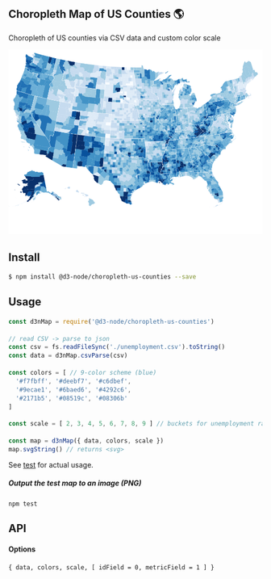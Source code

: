 ## Choropleth Map of US Counties :earth_americas:

Choropleth of US counties via CSV data and custom color scale 

![map](./test/output.png)

## Install
```bash
$ npm install @d3-node/choropleth-us-counties --save
```

## Usage

```js
const d3nMap = require('@d3-node/choropleth-us-counties')

// read CSV -> parse to json
const csv = fs.readFileSync('./unemployment.csv').toString()
const data = d3nMap.csvParse(csv)

const colors = [ // 9-color scheme (blue)
  '#f7fbff', '#deebf7', '#c6dbef',
  '#9ecae1', '#6baed6', '#4292c6',
  '#2171b5', '#08519c', '#08306b'
]

const scale = [ 2, 3, 4, 5, 6, 7, 8, 9 ] // buckets for unemployment rate

const map = d3nMap({ data, colors, scale })
map.svgString() // returns <svg>
```

See [test](./test/index.js) for actual usage.

##### Output the test map to an image (PNG)
```
npm test
```

## API

#### Options 
`{ data, colors, scale, [ idField = 0, metricField = 1 ] }`
